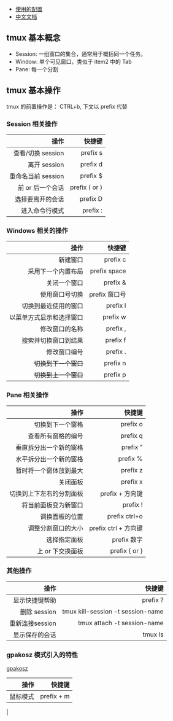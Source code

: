 
+ [使用的配置](https://github.com/gpakosz/.tmux)
+ [中文文档](http://mindonmind.github.io/notes/linux/tmux.html)

## tmux 基本概念

+ Session: 一组窗口的集合，通常用于概括同一个任务。
+ Window: 单个可见窗口，类似于 item2 中的 Tab
+ Pane: 每一个分割

## tmux 基本操作

tmux 的前置操作是： CTRL+b, 下文以 prefix 代替

### Session 相关操作

| 操作 | 快捷键 |
| ---: | ---: |
| 查看/切换 session | prefix s |
| 离开 session | prefix d |
| 重命名当前 session | prefix $ |
| 前 or 后一个会话 | prefix ( or ) |
| 选择要离开的会话 | prefix D |
| 进入命令行模式 | prefix : |


### Windows 相关的操作

| 操作 | 快捷键 |
| ---: | ---: |
| 新建窗口 | prefix c |
| 采用下一个内置布局 | prefix space |
| 关闭一个窗口 | prefix & |
| 使用窗口号切换 | prefix 窗口号 |
| 切换到最近使用的窗口 | prefix l |
| 以菜单方式显示和选择窗口 | prefix w |
| 修改窗口的名称 | prefix , |
| 搜索并切换窗口到结果 | prefix f |
| 修改窗口编号 | prefix . |
| ~~切换到下一个窗口~~ | prefix n |
| ~~切换到上一个窗口~~ | prefix p |

### Pane 相关操作

| 操作 | 快捷键 |
| ---: | ---: |
| 切换到下一个窗格 | prefix o |
| 查看所有窗格的编号 | prefix q |
| 垂直拆分出一个新的窗格 | prefix " |
| 水平拆分出一个新的窗格 | prefix % |
| 暂时将一个窗体放到最大 | prefix z |
| 关闭面板 | prefix x |
| 切换到上下左右的分割面板 | prefix + 方向键 |
| 将当前面板变为新窗口 | prefix ! |
| 调换面板的位置 | prefix ctrl+o |
| 调整分割窗口的大小 | prefix ctrl + 方向键 |
| 选择指定面板 | prefix 数字 |
| 上 or 下交换面板 | prefix { or } |



### 其他操作

| 操作 | 快捷键 |
| ---: | ---: |
| 显示快捷键帮助 | prefix ? |
| 删除 session | tmux kill-session -t session-name |
| 重新连接session | tmux attach -t session-name |
| 显示保存的会话 | tmux ls |

### gpakosz 模式引入的特性

[gpakosz](https://github.com/gpakosz/.tmux)

| 操作 | 快捷键 |
| ---: | ---: |
| 鼠标模式 | prefix + m |
| 
